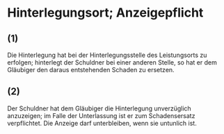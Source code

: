 # Hinterlegungsort; Anzeigepflicht



## (1)

 Die Hinterlegung hat bei der Hinterlegungsstelle des Leistungsorts zu erfolgen; hinterlegt der Schuldner bei einer anderen Stelle, so hat er dem Gläubiger den daraus entstehenden Schaden zu ersetzen.

## (2)

 Der Schuldner hat dem Gläubiger die Hinterlegung unverzüglich anzuzeigen; im Falle der Unterlassung ist er zum Schadensersatz verpflichtet. Die Anzeige darf unterbleiben, wenn sie untunlich ist. 

